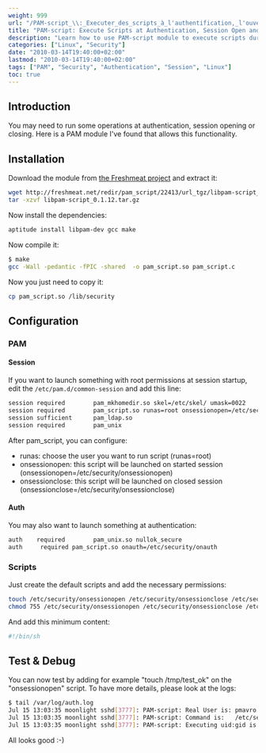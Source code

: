 ```yaml
---
weight: 999
url: "/PAM-script_\\:_Executer_des_scripts_à_l'authentification,_l'ouverture_et_la_fermeture_de_session/"
title: "PAM-script: Execute Scripts at Authentication, Session Open and Close"
description: "Learn how to use PAM-script module to execute scripts during authentication, session opening and closing on Linux systems."
categories: ["Linux", "Security"]
date: "2010-03-14T19:40:00+02:00"
lastmod: "2010-03-14T19:40:00+02:00"
tags: ["PAM", "Security", "Authentication", "Session", "Linux"]
toc: true
---
```


## Introduction

You may need to run some operations at authentication, session opening or closing. Here is a PAM module I've found that allows this functionality.

## Installation

Download the module from [the Freshmeat project](https://freshmeat.net/projects/pam_script/) and extract it:

```bash
wget http://freshmeat.net/redir/pam_script/22413/url_tgz/libpam-script_0.1.12.tar.gz
tar -xzvf libpam-script_0.1.12.tar.gz
```

Now install the dependencies:

```bash
aptitude install libpam-dev gcc make
```

Now compile it:

```bash
$ make
gcc -Wall -pedantic -fPIC -shared  -o pam_script.so pam_script.c
```

Now you just need to copy it:

```bash
cp pam_script.so /lib/security
```

## Configuration

### PAM

#### Session

If you want to launch something with root permissions at session startup, edit the `/etc/pam.d/common-session` and add this line:

```bash
session required        pam_mkhomedir.so skel=/etc/skel/ umask=0022
session required        pam_script.so runas=root onsessionopen=/etc/security/onsessionopen
session sufficient      pam_ldap.so
session required        pam_unix
```

After pam_script, you can configure:

* runas: choose the user you want to run script (runas=root)
* onsessionopen: this script will be launched on started session (onsessionopen=/etc/security/onsessionopen)
* onsessionclose: this script will be launched on closed session (onsessionclose=/etc/security/onsessionclose)

#### Auth

You may also want to launch something at authentication:

```bash
auth    required        pam_unix.so nullok_secure
auth     required pam_script.so onauth=/etc/security/onauth
```

### Scripts

Just create the default scripts and add the necessary permissions:

```bash
touch /etc/security/onsessionopen /etc/security/onsessionclose /etc/security/onauth
chmod 755 /etc/security/onsessionopen /etc/security/onsessionclose /etc/security/onauth
```

And add this minimum content:

```bash
#!/bin/sh
```

## Test & Debug

You can now test by adding for example "touch /tmp/test_ok" on the "onsessionopen" script. To have more details, please look at the logs:

```bash
$ tail /var/log/auth.log
Jul 15 13:03:35 moonlight sshd[3777]: PAM-script: Real User is: pmavro
Jul 15 13:03:35 moonlight sshd[3777]: PAM-script: Command is:   /etc/security/onsessionopen
Jul 15 13:03:35 moonlight sshd[3777]: PAM-script: Executing uid:gid is: 0:0
```

All looks good :-)
